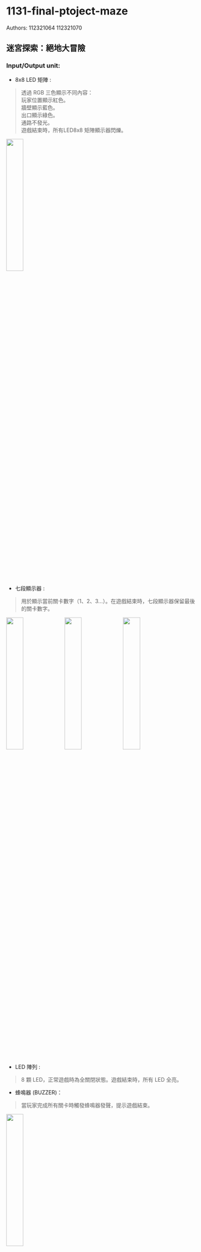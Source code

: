 # 1131-final-ptoject-maze
Authors: 112321064 112321070
## 迷宮探索：絕地大冒險
### Input/Output unit:
* 8x8 LED 矩陣 :  
> 透過 RGB 三色顯示不同內容：  
玩家位置顯示紅色。  
牆壁顯示藍色。  
出口顯示綠色。  
通路不發光。  
遊戲結束時，所有LED8x8 矩陣顯示器閃爍。
 <img src="https://github.com/user-attachments/assets/d857a40b-a5cf-4a62-88ef-61e7637ee530" style="width:30%;" />
 
* 七段顯示器 :  
> 用於顯示當前關卡數字（1、2、3...）。在遊戲結束時，七段顯示器保留最後的關卡數字。
<img src="https://github.com/user-attachments/assets/476cf724-fefa-481e-b96f-210097b02d77" style="width:30%;" />
<img src="https://github.com/user-attachments/assets/a9ced6d3-414a-467b-a8a8-ed60f35facc4" style="width:30%;" />
<img src="https://github.com/user-attachments/assets/a99807ed-0fd0-40d8-826c-05b8f803e5d3" style="width:30%;" />

* LED 陣列 :  
> 8 顆 LED，正常遊戲時為全關閉狀態。遊戲結束時，所有 LED 全亮。
  

* 蜂鳴器 (BUZZER)：  
> 當玩家完成所有關卡時觸發蜂鳴器發聲，提示遊戲結束。
<img src="https://github.com/user-attachments/assets/e5b740bb-38a9-4152-a0f1-666b8a40c760" style="width:30%;" />

### 功能說明
* 玩家控制：  
>　透過 UP, DOWN, LEFT, RIGHT 四個輸入按鍵，控制玩家在迷宮中的移動。   
移動時檢查是否撞牆，若無阻礙則更新玩家位置。  

* 遊戲地圖：  
＞　提供三個迷宮地圖，使用 8x8 的二進制陣列定義：  
1 代表牆壁，玩家無法通過。  
0 代表通路，玩家可以行走。  
每個地圖的左下角為出口。  

* 過關邏輯：  
＞　當玩家到達出口後，自動切換到下一個迷宮地圖。  
若完成最後一個地圖，遊戲結束並觸發以下效果：  
所有 LED 全亮。  

* 蜂鳴器 (BUZZER) 發聲。  
＞　顯示器進入閃爍模式。  

### 程式模組說明:
* DATA_R, DATA_G, DATA_B :   
＞　＞　接到 8x8 RGB 矩陣 LED 的紅、綠、藍顏色控制腳。  
控制每個點的 RGB 顏色顯示（紅色=玩家，藍色=牆壁，綠色=出口）。  

* COMM :   
＞　接到 RGB 矩陣 LED 的掃描行控制腳。  
控制當前被掃描的行，逐行刷新顯示器。  

* SEG : 接到 7 段顯示器（Seven-Segment Display）。  
＞　顯示當前關卡數字（1, 2, 3）。  

* LED : 接到 8 顆 LED 指示燈。  
＞　遊戲結束時，所有 LED 全亮；遊戲進行中，LED 全關閉。  

* BUZZER : 接到蜂鳴器。  
＞　遊戲結束時，蜂鳴器響起提示玩家。  

#### 程式邏輯
1. 初始化階段 (Initial Block)
> 程式在開始時會進行初始化，設置遊戲的基本參數：
player_x 和 player_y 設定玩家在地圖上的起始位置（左下角）。  
MAZE_1 代表第一張地圖，程式載入這張地圖作為初始狀態。  
顯示器、LED 和蜂鳴器都會初始化為關閉狀態。  
  
2. 時鐘分頻器 (Clock Dividers)
> 程式使用兩個分頻器來生成不同頻率的時鐘信號：  
10kHz 時鐘：用於刷新顯示矩陣。  
1Hz 時鐘：用於遊戲結束後的閃爍效果。  

3. 按鍵輸入檢測 (Button Input Logic)
> 程式檢查方向鍵 (UP, DOWN, LEFT, RIGHT) 的狀態來決定玩家的移動。  
移動的條件：玩家不會移動到牆壁（MAZE[player_y][player_x] == 0），並且不會超出邊界。  

4. 出口檢測和關卡更新
> 當玩家到達出口（右上角 (7, 0)）時，程式會檢查並更新關卡，並根據進度顯示關卡號。  
當玩家到達出口時：  
第一關完成，載入第二張地圖並顯示關卡 2。  
第二關完成，載入第三張地圖並顯示關卡 3。   
如果所有關卡完成，啟動蜂鳴器並使 LED 閃爍。  

5. 顯示邏輯
> 每 10kHz 時鐘週期，程式會更新 RGB 顯示器的顏色。  
玩家位置顯示為紅色 (DATA_R = 0, DATA_G = 1, DATA_B = 1)。  
牆壁顯示為藍色 (DATA_R = 1, DATA_G = 1, DATA_B = 0)。  
出口顯示為綠色 (DATA_R = 1, DATA_G = 0, DATA_B = 1)。  

### 影片
https://drive.google.com/drive/folders/1-tzRw5pFJM_YKahRFnB8r6rL0asePRd3?usp=sharing
